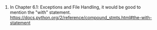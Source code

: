1. In Chapter 6.1: Exceptions and File Handling,
   it would be good to mention the "with" statement. 
   https://docs.python.org/2/reference/compound_stmts.html#the-with-statement
